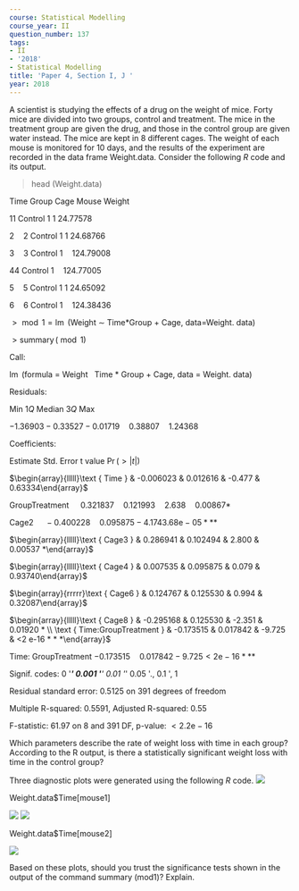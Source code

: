 ```yaml
---
course: Statistical Modelling
course_year: II
question_number: 137
tags:
- II
- '2018'
- Statistical Modelling
title: 'Paper 4, Section I, J '
year: 2018
---
```






A scientist is studying the effects of a drug on the weight of mice. Forty mice are divided into two groups, control and treatment. The mice in the treatment group are given the drug, and those in the control group are given water instead. The mice are kept in 8 different cages. The weight of each mouse is monitored for 10 days, and the results of the experiment are recorded in the data frame Weight.data. Consider the following $R$ code and its output.

> head (Weight.data)

Time Group Cage Mouse Weight

11 Control 1 1 $24.77578$

$2 \quad 2$ Control 1 1 $24.68766$

$3 \quad 3$ Control $1 \quad 124.79008$

44 Control $1 \quad 124.77005$

$5 \quad 5$ Control 1 1 $24.65092$

$6 \quad 6$ Control $1 \quad 124.38436$

$>\bmod 1=\operatorname{lm}$ (Weight $\sim$ Time*Group $+$ Cage, data=Weight. data)

$>\operatorname{summary}(\bmod 1)$

Call:

$\operatorname{lm}$ (formula $=$ Weight $~$ Time $*$ Group $+$ Cage, data $=$ Weight. data)

Residuals:

Min $1 Q$ Median $3 Q$ Max

$-1.36903-0.33527-0.01719 \quad 0.38807 \quad 1.24368$

Coefficients:

Estimate Std. Error t value $\operatorname{Pr}(>|t|)$

$\begin{array}{lllll}\text { Time } & -0.006023 & 0.012616 & -0.477 & 0.63334\end{array}$

GroupTreatment $\quad 0.321837 \quad 0.121993 \quad 2.638 \quad 0.00867 *$

Cage2 $\quad-0.400228 \quad 0.095875-4.1743 .68 \mathrm{e}-05 * * *$

$\begin{array}{lllll}\text { Cage3 } & 0.286941 & 0.102494 & 2.800 & 0.00537 *\end{array}$

$\begin{array}{lllll}\text { Cage4 } & 0.007535 & 0.095875 & 0.079 & 0.93740\end{array}$

$\begin{array}{rrrrr}\text { Cage6 } & 0.124767 & 0.125530 & 0.994 & 0.32087\end{array}$

$\begin{array}{lllll}\text { Cage8 } & -0.295168 & 0.125530 & -2.351 & 0.01920 * \\ \text { Time:GroupTreatment } & -0.173515 & 0.017842 & -9.725 & <2 e-16 * * *\end{array}$

Time: GroupTreatment $-0.173515 \quad 0.017842-9.725<2 \mathrm{e}-16 * * *$

Signif. codes: 0 '***' $0.001$ '**' $0.01$ '*' $0.05$ '., $0.1$ ', 1

Residual standard error: $0.5125$ on 391 degrees of freedom

Multiple R-squared: $0.5591$, Adjusted R-squared: $0.55$

F-statistic: $61.97$ on 8 and 391 DF, p-value: $<2.2 \mathrm{e}-16$

Which parameters describe the rate of weight loss with time in each group? According to the $\mathrm{R}$ output, is there a statistically significant weight loss with time in the control group?

Three diagnostic plots were generated using the following $R$ code.
![](https://cdn.mathpix.com/cropped/2022_04_28_9825ed21534b65671646g-100.jpg?height=656&width=716&top_left_y=296&top_left_x=165)

Weight.data\$Time[mouse1]

![](https://cdn.mathpix.com/cropped/2022_04_28_9825ed21534b65671646g-100.jpg?height=360&width=485&top_left_y=1127&top_left_x=396)
![](https://cdn.mathpix.com/cropped/2022_04_28_9825ed21534b65671646g-100.jpg?height=896&width=484&top_left_y=591&top_left_x=396)

Weight.data\$Time[mouse2] 

![](https://cdn.mathpix.com/cropped/2022_04_28_9825ed21534b65671646g-101.jpg?height=411&width=496&top_left_y=307&top_left_x=396)

Based on these plots, should you trust the significance tests shown in the output of the command summary (mod1)? Explain.